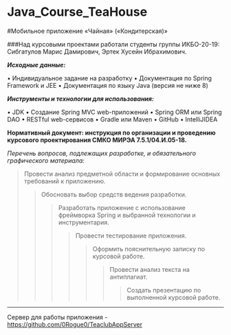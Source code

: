 # Java_Course_TeaHouse

#Мобильное приложение «Чайная» («Кондитерская)»

###Над курсовыми проектами работали студенты группы ИКБО-20-19: Сибгатулов Марис Дамирович, Эртек Хусейн Ибрахимович. 

***Исходные данные:***

• Индивидуальное задание на разработку
• Документация по Spring Framework и JEE
• Документация по языку Java (версия не ниже 8)

***Инструменты и технологии для использования:***

• JDK
• Создание Spring MVC web-приложений
• Spring ORM или Spring DAO
• RESTful web-сервисов
• Gradle или Maven
• GitHub
• IntelliJIDEA


**Нормативный документ: инструкция по организации и проведению курсового проектирования СМКО МИРЭА 7.5.1/04.И.05-18.**

*Перечень вопросов, подлежащих разработке, и обязательного графического материала:*

> Провести анализ предметной области и формирование основных требований к приложению.
>> Обосновать выбор средств ведения разработки.
>>> Разработать приложение с использование фреймворка Spring и выбранной технологии и инструментария.
>>>> Провести тестирование приложения.
>>>>> Оформить пояснительную записку по курсовой работе.
>>>>>> Провести анализ текста на антиплагиат.
>>>>>>> Создать презентацию по выполненной курсовой работе.

***

Сервер для работы приложения - <https://github.com/0Rogue0/TeaclubAppServer>
